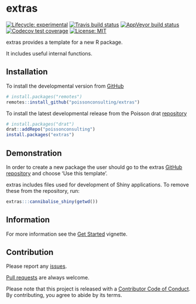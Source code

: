 
<!-- README.md is generated from README.Rmd. Please edit that file -->

# extras

<!-- badges: start -->

[![Lifecycle:
experimental](https://img.shields.io/badge/lifecycle-experimental-orange.svg)](https://www.tidyverse.org/lifecycle/#experimental)
[![Travis build
status](https://travis-ci.com/poissonconsulting/extras.svg?branch=master)](https://travis-ci.com/poissonconsulting/extras)
[![AppVeyor build
status](https://ci.appveyor.com/api/projects/status/github/poissonconsulting/extras?branch=master&svg=true)](https://ci.appveyor.com/project/poissonconsulting/extras)
[![Codecov test
coverage](https://codecov.io/gh/poissonconsulting/extras/branch/master/graph/badge.svg)](https://codecov.io/gh/poissonconsulting/extras?branch=master)
[![License:
MIT](https://img.shields.io/badge/License-MIT-green.svg)](https://opensource.org/licenses/MIT)
<!-- [![Tinyverse status](https://tinyverse.netlify.com/badge/extras)](https://CRAN.R-project.org/package=extras) -->
<!-- [![CRAN status](https://www.r-pkg.org/badges/version/extras)](https://cran.r-project.org/package=extras) -->
<!-- ![CRAN downloads](https://cranlogs.r-pkg.org/badges/extras) -->
<!-- badges: end -->

extras provides a template for a new R package.

It includes useful internal functions.

## Installation

<!-- To install the latest release from [CRAN](https://cran.r-project.org) -->

To install the developmental version from
[GitHub](https://github.com/poissonconsulting/extras)

``` r
# install.packages("remotes")
remotes::install_github("poissonconsulting/extras")
```

To install the latest developmental release from the Poisson drat
[repository](https://github.com/poissonconsulting/drat)

``` r
# install.packages("drat")
drat::addRepo("poissonconsulting")
install.packages("extras")
```

## Demonstration

In order to create a new package the user should go to the extras
[GitHub repository](https://github.com/poissonconsulting/extras) and
choose ‘Use this template’.

extras includes files used for development of Shiny applications. To
remove these from the repository, run:

``` r
extras:::cannibalise_shiny(getwd())
```

## Information

For more information see the [Get
Started](https://poissonconsulting.github.io/extras/articles/extras.html)
vignette.

## Contribution

Please report any
[issues](https://github.com/poissonconsulting/extras/issues).

[Pull requests](https://github.com/poissonconsulting/extras/pulls) are
always welcome.

Please note that this project is released with a [Contributor Code of
Conduct](https://github.com/poissonconsulting/extras/blob/master/CODE_OF_CONDUCT.md).
By contributing, you agree to abide by its terms.
